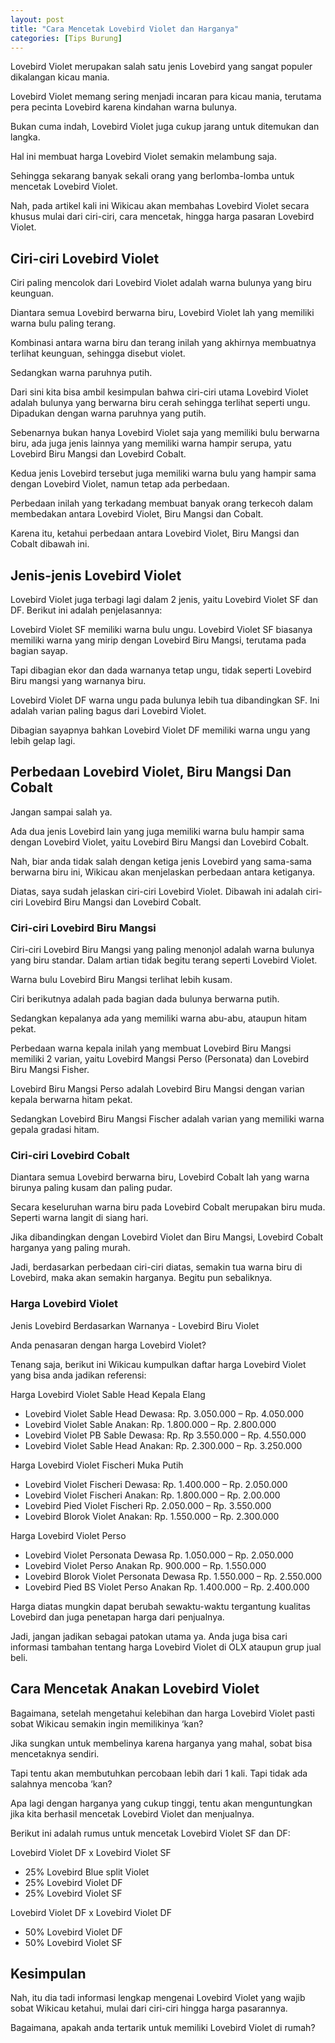```yaml
---
layout: post
title: "Cara Mencetak Lovebird Violet dan Harganya"
categories: [Tips Burung]
---
```


Lovebird Violet merupakan salah satu jenis Lovebird yang sangat populer dikalangan kicau mania.

Lovebird Violet memang sering menjadi incaran para kicau mania, terutama pera pecinta Lovebird karena kindahan warna bulunya.

Bukan cuma indah, Lovebird Violet juga cukup jarang untuk ditemukan dan langka.

Hal ini membuat harga Lovebird Violet semakin melambung saja.

Sehingga sekarang banyak sekali orang yang berlomba-lomba untuk mencetak Lovebird Violet.

Nah, pada artikel kali ini Wikicau akan membahas Lovebird Violet secara khusus mulai dari ciri-ciri, cara mencetak, hingga harga pasaran Lovebird Violet.

## Ciri-ciri Lovebird Violet

Ciri paling mencolok dari Lovebird Violet adalah warna bulunya yang biru keunguan.

Diantara semua Lovebird berwarna biru, Lovebird Violet lah yang memiliki warna bulu paling terang.

Kombinasi antara warna biru dan terang inilah yang akhirnya membuatnya terlihat keunguan, sehingga disebut violet.

Sedangkan warna paruhnya putih.

Dari sini kita bisa ambil kesimpulan bahwa ciri-ciri utama Lovebird Violet adalah bulunya yang berwarna biru cerah sehingga terlihat seperti ungu. Dipadukan dengan warna paruhnya yang putih.

Sebenarnya bukan hanya Lovebird Violet saja yang memiliki bulu berwarna biru, ada juga jenis lainnya yang memiliki warna hampir serupa, yatu Lovebird Biru Mangsi dan Lovebird Cobalt.

Kedua jenis Lovebird tersebut juga memiliki warna bulu yang hampir sama dengan Lovebird Violet, namun tetap ada perbedaan.

Perbedaan inilah yang terkadang membuat banyak orang terkecoh dalam membedakan antara Lovebird Violet, Biru Mangsi dan Cobalt.

Karena itu, ketahui perbedaan antara Lovebird Violet, Biru Mangsi dan Cobalt dibawah ini.

## Jenis-jenis Lovebird Violet

Lovebird Violet juga terbagi lagi dalam 2 jenis, yaitu Lovebird Violet SF dan DF. Berikut ini adalah penjelasannya:

Lovebird Violet SF memiliki warna bulu ungu. Lovebird Violet SF biasanya memiliki warna yang mirip dengan Lovebird Biru Mangsi, terutama pada bagian sayap.

Tapi dibagian ekor dan dada warnanya tetap ungu, tidak seperti Lovebird Biru mangsi yang warnanya biru.

Lovebird Violet DF warna ungu pada bulunya lebih tua dibandingkan SF. Ini adalah varian paling bagus dari Lovebird Violet.

Dibagian sayapnya bahkan Lovebird Violet DF memiliki warna ungu yang lebih gelap lagi.

## Perbedaan Lovebird Violet, Biru Mangsi Dan Cobalt

Jangan sampai salah ya.

Ada dua jenis Lovebird lain yang juga memiliki warna bulu hampir sama dengan Lovebird Violet, yaitu Lovebird Biru Mangsi dan Lovebird Cobalt.

Nah, biar anda tidak salah dengan ketiga jenis Lovebird yang sama-sama berwarna biru ini, Wikicau akan menjelaskan perbedaan antara ketiganya.

Diatas, saya sudah jelaskan ciri-ciri Lovebird Violet. Dibawah ini adalah ciri-ciri Lovebird Biru Mangsi dan Lovebird Cobalt.

### Ciri-ciri Lovebird Biru Mangsi

Ciri-ciri Lovebird Biru Mangsi yang paling menonjol adalah warna bulunya yang biru standar. Dalam artian tidak begitu terang seperti Lovebird Violet.

Warna bulu Lovebird Biru Mangsi terlihat lebih kusam.

Ciri berikutnya adalah pada bagian dada bulunya berwarna putih.

Sedangkan kepalanya ada yang memiliki warna abu-abu, ataupun hitam pekat.

Perbedaan warna kepala inilah yang membuat Lovebird Biru Mangsi memiliki 2 varian, yaitu Lovebird Mangsi Perso (Personata) dan Lovebird Biru Mangsi Fisher.

Lovebird Biru Mangsi Perso adalah Lovebird Biru Mangsi dengan varian kepala berwarna hitam pekat.

Sedangkan Lovebird Biru Mangsi Fischer adalah varian yang memiliki warna gepala gradasi hitam.

### Ciri-ciri Lovebird Cobalt

Diantara semua Lovebird berwarna biru, Lovebird Cobalt lah yang warna birunya paling kusam dan paling pudar.

Secara keseluruhan warna biru pada Lovebird Cobalt merupakan biru muda. Seperti warna langit di siang hari.

Jika dibandingkan dengan Lovebird Violet dan Biru Mangsi, Lovebird Cobalt harganya yang paling murah.

Jadi, berdasarkan perbedaan ciri-ciri diatas, semakin tua warna biru di Lovebird, maka akan semakin harganya. Begitu pun sebaliknya.

### Harga Lovebird Violet

Jenis Lovebird Berdasarkan Warnanya - Lovebird Biru Violet

Anda penasaran dengan harga Lovebird Violet?

Tenang saja, berikut ini Wikicau kumpulkan daftar harga Lovebird Violet yang bisa anda jadikan referensi:

Harga Lovebird Violet Sable Head Kepala Elang

- Lovebird Violet Sable Head Dewasa: Rp. 3.050.000 – Rp. 4.050.000
- Lovebird Violet Sable Anakan: Rp. 1.800.000 – Rp. 2.800.000
- Lovebird Violet PB Sable Dewasa: Rp. Rp 3.550.000 – Rp. 4.550.000
- Lovebird Violet Sable Head Anakan: Rp. 2.300.000 – Rp. 3.250.000

Harga Lovebird Violet Fischeri Muka Putih

- Lovebird Violet Fischeri Dewasa: Rp. 1.400.000 – Rp. 2.050.000
- Lovebird Violet Fischeri Anakan: Rp. 1.800.000 – Rp. 2.00.000
- Lovebird Pied Violet Fischeri Rp. 2.050.000 – Rp. 3.550.000
- Lovebird Blorok Violet Anakan: Rp. 1.550.000 – Rp. 2.300.000

Harga Lovebird Violet Perso

- Lovebird Violet Personata Dewasa Rp. 1.050.000 – Rp. 2.050.000
- Lovebird Violet Perso Anakan Rp. 900.000 – Rp. 1.550.000
- Lovebird Blorok Violet Personata Dewasa Rp. 1.550.000 – Rp. 2.550.000
- Lovebird Pied BS Violet Perso Anakan Rp. 1.400.000 – Rp. 2.400.000

Harga diatas mungkin dapat berubah sewaktu-waktu tergantung kualitas Lovebird dan juga penetapan harga dari penjualnya.

Jadi, jangan jadikan sebagai patokan utama ya. Anda juga bisa cari informasi tambahan tentang harga Lovebird Violet di OLX ataupun grup jual beli.

## Cara Mencetak Anakan Lovebird Violet

Bagaimana, setelah mengetahui kelebihan dan harga Lovebird Violet pasti sobat Wikicau semakin ingin memilikinya ‘kan?

Jika sungkan untuk membelinya karena harganya yang mahal, sobat bisa mencetaknya sendiri.

Tapi tentu akan membutuhkan percobaan lebih dari 1 kali. Tapi tidak ada salahnya mencoba ‘kan?

Apa lagi dengan harganya yang cukup tinggi, tentu akan menguntungkan jika kita berhasil mencetak Lovebird Violet dan menjualnya.

Berikut ini adalah rumus untuk mencetak Lovebird Violet SF dan DF:

Lovebird Violet DF x Lovebird Violet SF

- 25% Lovebird Blue split Violet
- 25% Lovebird Violet DF
- 25% Lovebird Violet SF

Lovebird Violet DF x Lovebird Violet DF

- 50% Lovebird Violet DF
- 50% Lovebird Violet SF

## Kesimpulan

Nah, itu dia tadi informasi lengkap mengenai Lovebird Violet yang wajib sobat Wikicau ketahui, mulai dari ciri-ciri hingga harga pasarannya.

Bagaimana, apakah anda tertarik untuk memiliki Lovebird Violet di rumah?